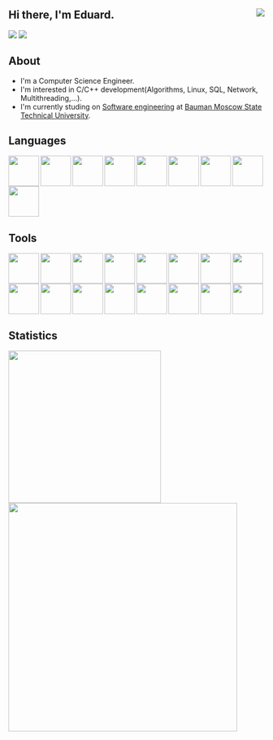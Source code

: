 ## Hi there, I'm Eduard. <img align="right" src="https://komarev.com/ghpvc/?username=eduardaleksandrov"/>

<a href="https://t.me/eduardale" target="_blank"><img src="https://img.icons8.com/color/40/000000/telegram-app--v4.png"/></a>
<a href="https://vk.com/a.edward" target="_blank"><img src="https://img.icons8.com/color/40/000000/vk-circled.png"/></a>

## About

- I'm a Computer Science Engineer.
- I'm interested in C/C++ development(Algorithms, Linux, SQL, Network, Multithreading,...).
- I'm currently studing on [Software engineering](https://bmstu.ru/faculty/iu) at [Bauman Moscow State Technical University](https://bmstu.ru).

## Languages

<a href="https://en.wikipedia.org/wiki/C_(programming_language)" target="_blank">
<img align="left" src="https://cdn.jsdelivr.net/gh/devicons/devicon/icons/c/c-original.svg" width="60px"/>
</a>

<a href="https://en.wikipedia.org/wiki/C%2B%2B" target="_blank">
<img align="left" src="https://cdn.jsdelivr.net/gh/devicons/devicon/icons/cplusplus/cplusplus-original.svg" width="60px"/>
</a>

<a href="https://en.wikipedia.org/wiki/C_Sharp_(programming_language)" target="_blank">
<img align="left" src="https://cdn.jsdelivr.net/gh/devicons/devicon@latest/icons/csharp/csharp-original.svg" width="60px"/>
</a>

<a href="https://www.python.org/" target="_blank">
<img align="left" src="https://cdn.jsdelivr.net/gh/devicons/devicon/icons/python/python-original.svg" width="60px"/>
</a>

<a href="https://en.wikipedia.org/wiki/Assembly_language" target="_blank">
<img align="left" src="https://img.icons8.com/color/96/assembly.png" width="60px"/>
</a>

<a href="https://en.wikipedia.org/wiki/SQL" target="_blank">
<img align="left" src="https://img.icons8.com/external-bearicons-blue-bearicons/64/external-SQL-file-extension-bearicons-blue-bearicons.png" width="60px"/>
</a>

<a href="https://en.wikipedia.org/wiki/HTML" target="_blank">
<img align="left" src="https://cdn.jsdelivr.net/gh/devicons/devicon/icons/html5/html5-original.svg" width="60px"/>
</a>

<a href="https://en.wikipedia.org/wiki/CSS" target="_blank">
<img align="left" src="https://cdn.jsdelivr.net/gh/devicons/devicon/icons/css3/css3-original.svg" width="60px"/>
</a>

<a href="https://en.wikipedia.org/wiki/JavaScript" target="_blank">
<img src="https://cdn.jsdelivr.net/gh/devicons/devicon/icons/javascript/javascript-original.svg" width="60px"/>
</a>

## Tools

<a href="https://git-scm.com/" target="_blank">
<img align="left" src="https://cdn.jsdelivr.net/gh/devicons/devicon/icons/git/git-original.svg" width="60px"/>
</a>

<a href="https://www.docker.com/" target="_blank">
<img align="left" src="https://cdn.jsdelivr.net/gh/devicons/devicon/icons/docker/docker-original-wordmark.svg" width="60px"/>
</a>

<a href="https://en.wikipedia.org/wiki/Linux" target="_blank">
<img align="left" src="https://cdn.jsdelivr.net/gh/devicons/devicon/icons/linux/linux-original.svg" width="60px"/>
</a>

<a href="https://ubuntu.com/" target="_blank">
<img align="left" src="https://cdn.jsdelivr.net/gh/devicons/devicon/icons/ubuntu/ubuntu-plain-wordmark.svg" width="60px"/>
</a>

<a href="https://en.wikipedia.org/wiki/Bash_(Unix_shell)" target="_blank">
<img align="left" src="https://cdn.jsdelivr.net/gh/devicons/devicon/icons/bash/bash-original.svg" width="60px"/>
</a>

<a href="https://code.visualstudio.com/" target="_blank">
<img align="left" src="https://cdn.jsdelivr.net/gh/devicons/devicon/icons/vscode/vscode-original.svg" width="60px"/>
</a>

<a href="https://www.mysql.com/" target="_blank">
<img align="left" src="https://cdn.jsdelivr.net/gh/devicons/devicon/icons/mysql/mysql-original-wordmark.svg" width="60px"/>
</a>

<a href="https://www.sqlite.org/index.html" target="_blank">
<img align="left" src="https://cdn.jsdelivr.net/gh/devicons/devicon/icons/sqlite/sqlite-original-wordmark.svg" width="60px"/>
</a>

<a href="https://www.mongodb.com/" target="_blank">
<img align="left" src="https://cdn.jsdelivr.net/gh/devicons/devicon/icons/mongodb/mongodb-original-wordmark.svg" width="60px"/>
</a>

<a href="https://dbeaver.io/" target="_blank">
<img align="left" src="https://cdn.jsdelivr.net/gh/devicons/devicon@latest/icons/dbeaver/dbeaver-original.svg" width="60px"/>
</a>

<a href="https://www.qt.io/" target="_blank">
<img align="left" src="https://cdn.jsdelivr.net/gh/devicons/devicon/icons/qt/qt-original.svg" width="60px"/>
</a>

<a href="https://cmake.org/" target="_blank">
<img align="left" src="https://cdn.jsdelivr.net/gh/devicons/devicon/icons/cmake/cmake-original.svg" width="60px"/>
</a>

<a href="https://conan.io/" target="_blank">
<img align="left" src="https://img.icons8.com/external-kmg-design-flat-kmg-design/64/external-cube-graphic-design-kmg-design-flat-kmg-design.png" width="60px"/>
</a>

<a href="https://visualstudio.microsoft.com/" target="_blank">
<img align="left" src="https://cdn.jsdelivr.net/gh/devicons/devicon/icons/visualstudio/visualstudio-plain.svg" width="60px"/>
</a>

<a href="https://dotnet.microsoft.com/en-us/" target="_blank">
<img align="left" src="https://cdn.jsdelivr.net/gh/devicons/devicon@latest/icons/dot-net/dot-net-original-wordmark.svg" width="60px"/>
</a>

<a href="https://en.wikipedia.org/wiki/GNU_Compiler_Collection" target="_blank">
<img src="https://cdn.jsdelivr.net/gh/devicons/devicon/icons/gcc/gcc-original.svg" width="60px"/>
</a>

## Statistics

<img width="300px" src="https://github-readme-stats.vercel.app/api/top-langs/?username=eduardaleksandrov&langs_count=8" />

<img width="450px" src="https://github-readme-stats.vercel.app/api?username=eduardaleksandrov&theme=default&show_icons=true" />


